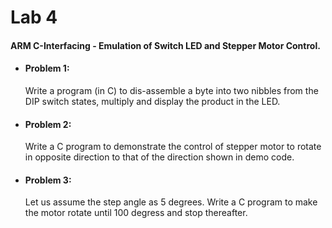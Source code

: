 # Lab 4

#### ARM C-Interfacing - Emulation of Switch LED and Stepper Motor Control.
   - #### Problem 1:
     Write a program (in C) to dis-assemble a byte into two nibbles from the DIP switch states, multiply and display the product in the LED.
   - #### Problem 2:
     Write a C program to demonstrate the control of stepper motor to rotate in opposite direction to that of the direction shown in demo code. 
   - #### Problem 3:
     Let us assume the step angle as 5 degrees. Write a C program to make the motor rotate until 100 degress and stop thereafter.
